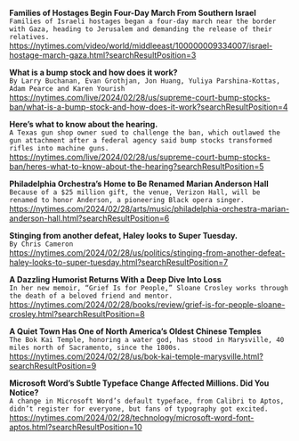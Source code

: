 **Families of Hostages Begin Four-Day March From Southern Israel**\
`Families of Israeli hostages began a four-day march near the border with Gaza, heading to Jerusalem and demanding the release of their relatives.`\
https://nytimes.com/video/world/middleeast/100000009334007/israel-hostage-march-gaza.html?searchResultPosition=3

**What is a bump stock and how does it work?**\
`By Larry Buchanan, Evan Grothjan, Jon Huang, Yuliya Parshina-Kottas, Adam Pearce and Karen Yourish`\
https://nytimes.com/live/2024/02/28/us/supreme-court-bump-stocks-ban/what-is-a-bump-stock-and-how-does-it-work?searchResultPosition=4

**Here’s what to know about the hearing.**\
`A Texas gun shop owner sued to challenge the ban, which outlawed the gun attachment after a federal agency said bump stocks transformed rifles into machine guns.`\
https://nytimes.com/live/2024/02/28/us/supreme-court-bump-stocks-ban/heres-what-to-know-about-the-hearing?searchResultPosition=5

**Philadelphia Orchestra’s Home to Be Renamed Marian Anderson Hall**\
`Because of a $25 million gift, the venue, Verizon Hall, will be renamed to honor Anderson, a pioneering Black opera singer.`\
https://nytimes.com/2024/02/28/arts/music/philadelphia-orchestra-marian-anderson-hall.html?searchResultPosition=6

**Stinging from another defeat, Haley looks to Super Tuesday.**\
`By Chris Cameron`\
https://nytimes.com/2024/02/28/us/politics/stinging-from-another-defeat-haley-looks-to-super-tuesday.html?searchResultPosition=7

**A Dazzling Humorist Returns With a Deep Dive Into Loss**\
`In her new memoir, “Grief Is for People,” Sloane Crosley works through the death of a beloved friend and mentor.`\
https://nytimes.com/2024/02/28/books/review/grief-is-for-people-sloane-crosley.html?searchResultPosition=8

**A Quiet Town Has One of North America’s Oldest Chinese Temples**\
`The Bok Kai Temple, honoring a water god, has stood in Marysville, 40 miles north of Sacramento, since the 1800s.`\
https://nytimes.com/2024/02/28/us/bok-kai-temple-marysville.html?searchResultPosition=9

**Microsoft Word’s Subtle Typeface Change Affected Millions. Did You Notice?**\
`A change in Microsoft Word’s default typeface, from Calibri to Aptos, didn’t register for everyone, but fans of typography got excited.`\
https://nytimes.com/2024/02/28/technology/microsoft-word-font-aptos.html?searchResultPosition=10

